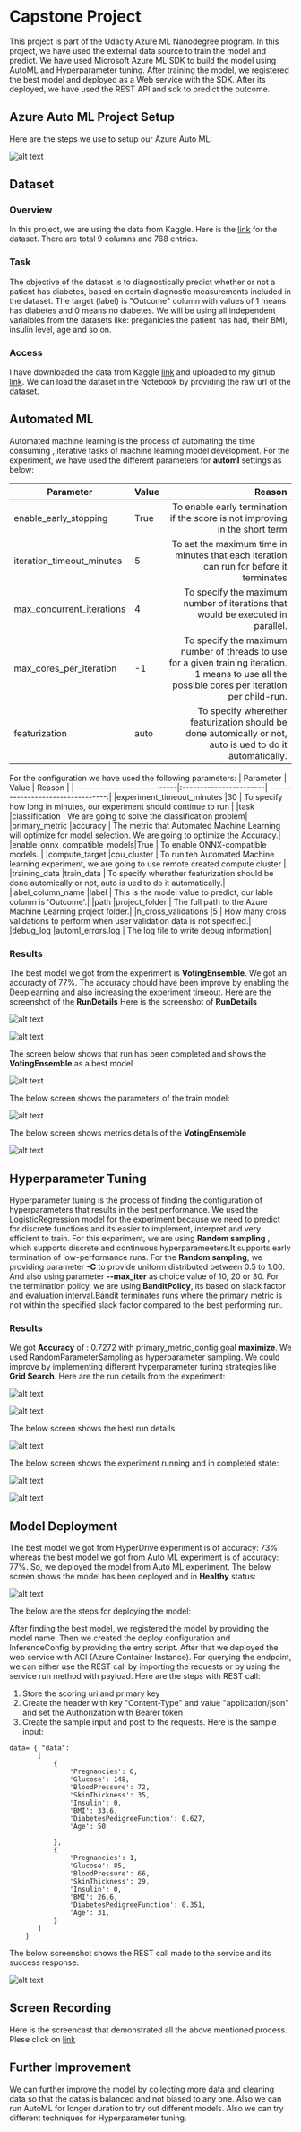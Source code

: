 # Capstone Project

This project is part of the Udacity Azure ML Nanodegree program. In this project, we have used the external data source to train the model and predict. We have used Microsoft Azure ML SDK to build the model using AutoML and Hyperparameter tuning. After training the model, we registered the best model and deployed as a Web service with the SDK. After its deployed, we have used the REST API and sdk to predict the outcome.

## Azure Auto ML Project Setup
Here are the steps we use to setup our Azure Auto ML:

![alt text](https://github.com/purunep/Capstoneproject/blob/main/project/images/steps.png)


## Dataset

### Overview
In this project, we are using the data from Kaggle. Here is the [link](https://www.kaggle.com/uciml/pima-indians-diabetes-database?select=diabetes.csv) for the dataset.
There are total 9 columns and 768 entries. 

### Task
The objective of the dataset is to diagnostically predict whether or not a patient has diabetes, based on certain diagnostic measurements included in the dataset.
The target (label) is "Outcome" column with values of 1 means has diabetes and 0 means no diabetes. We will be using all independent varialbles from the datasets like: preganicies
the patient has had, their BMI, insulin level, age and so on.

### Access
I have downloaded the data from Kaggle [link](https://www.kaggle.com/uciml/pima-indians-diabetes-database?select=diabetes.csv) and uploaded to my github [link](https://raw.githubusercontent.com/purunep/Capstoneproject/main/project/data/diabetes.csv). We can load the dataset in the Notebook by providing the raw url of the dataset.

## Automated ML
Automated machine learning is the process of automating the time consuming , iterative tasks of machine learning model development.
For the experiment, we have used the different parameters for  **automl** settings as below:

| Parameter                   | Value                  | Reason                                                                                 |
| ----------------------------|:-----------------------|                                                      ---------------------------------:|
|enable_early_stopping        |True                    | To enable early termination if the score is not improving in the short term            |
|iteration_timeout_minutes    |5                       | To set the maximum time in minutes that each iteration can run for before it terminates| 
|max_concurrent_iterations    |4                       | To specify the maximum number of iterations that would be executed in parallel. | 
|max_cores_per_iteration      |-1                      | To specify the maximum number of threads to use for a given training iteration. -1 means to use all the possible cores per iteration per child-run.      | 
|featurization                |auto                    | To specify wherether featurization should be done automically or not, auto is ued to do it automatically.| 

For the configuration we have used the following parameters: 
| Parameter                   | Value                  | Reason                                                                                 |
| ----------------------------|:-----------------------|                                                      ---------------------------------:|
|experiment_timeout_minutes   |30                    | To specify how long in minutes, our experiment should continue to run         |
|task                         |classification                     | We are going to solve the classification problem| 
|primary_metric               |accuracy                       | The metric that Automated Machine Learning will optimize for model selection. We are going to optimize the Accuracy.| 
|enable_onnx_compatible_models|True                    | To enable ONNX-compatible models.      | 
|compute_target               |cpu_cluster                    | To run teh Automated Machine learning experiment, we are going to use remote created compute cluster | 
|training_data                |train_data                    | To specify wherether featurization should be done automically or not, auto is ued to do it automatically.| 
|label_column_name            |label                    | This is the model value to predict, our lable column is 'Outcome'.| 
|path                         |project_folder                    | The full path to the Azure Machine Learning project folder.| 
|n_cross_validations          |5                    | How many cross validations to perform when user validation data is not specified.| 
|debug_log                    |automl_errors.log                    | The log file to write debug information| 



### Results
The best model we got from the experiment is **VotingEnsemble**. We got an accuracty of 77%. The accuracy chould have been improve by enabling the Deeplearning and 
also increasing the experiment timeout. Here are the screenshot of the **RunDetails**
Here is the screenshot of **RunDetails**

![alt text](https://github.com/purunep/Capstoneproject/blob/main/project/images/automl_rundetails.png)

![alt text](https://github.com/purunep/Capstoneproject/blob/main/project/images/automl_rundetails_2.png)

The screen below shows that run has been completed and shows the **VotingEnsemble** as a best model

![alt text](https://github.com/purunep/Capstoneproject/blob/main/project/images/automl_run.png)

The below screen shows the parameters of the train model:

![alt text](https://github.com/purunep/Capstoneproject/blob/main/project/images/automl_runsettings.png)

The below screen shows metrics details of the **VotingEnsemble**

![alt text](https://github.com/purunep/Capstoneproject/blob/main/project/images/automl_metrics.png)


## Hyperparameter Tuning
Hyperparameter tuning is the process of finding the configuration of hyperparameters that results in the best performance. We used the LogisticRegression model for the experiment because we need to predict for discrete functions and its easier to implement, interpret and very efficient to train.
For this experiment, we are using **Random sampling** , which supports discrete and continuous hyperparameeters.It supports early termination of low-performance runs.
For the **Random sampling**, we providing parameter **-C** to provide uniform distributed between 0.5 to 1.00. And also using parameter **--max_iter** as choice value of 10, 20 or 30.
For the termination policy, we are using **BanditPolicy**, its based on slack factor and evaluation interval.Bandit terminates runs where the primary metric is not within the 
specified slack factor compared to the best performing run.


### Results
We got **Accuracy** of : 0.7272 with primary_metric_config goal **maximize**. We used RandomParameterSampling as hyperparameter sampling.
We could improve by implementing different hyperparameter tuning strategies like **Grid Search**.
Here are the run details from the experiment: 

![alt text](https://github.com/purunep/Capstoneproject/blob/main/project/images/hyperdrive_rundetails1.png)

![alt text](https://github.com/purunep/Capstoneproject/blob/main/project/images/hyperdrive_rundetails2.png)

The below screen shows the best run details:

![alt text](https://github.com/purunep/Capstoneproject/blob/main/project/images/hyperdrive_parameters.png)

The below screen shows the experiment running and in completed state:


![alt text](https://github.com/purunep/Capstoneproject/blob/main/project/images/hyperdrive_running.png)


![alt text](https://github.com/purunep/Capstoneproject/blob/main/project/images/hyper_run_completed.png)

## Model Deployment
The best model we got from HyperDrive experiment is of accuracy: 73% whereas the best model we got from Auto ML experiment is of accuracy: 77%.
So, we deployed the model from Auto ML experiment. 
The below screen shows the model has been deployed and in **Healthy** status:

![alt text](https://github.com/purunep/Capstoneproject/blob/main/project/images/automl_service.png)

The below are the steps for deploying the model:

After finding the best model, we registered the model by providing the model name. Then we created the deploy configuration and InferenceConfig by providing the
entry script. After that we deployed the web service with ACI (Azure Container Instance).
For querying the endpoint, we can either use the REST call by importing the requests or by using the service run method with payload.
Here are the steps with REST call:
1. Store the scoring uri and primary key
2. Create the header with key "Content-Type" and value "application/json" and set the Authorization with Bearer token
3. Create the sample input and post to the requests.
Here is the sample input:
```
data= { "data":
       [
           {
               'Pregnancies': 6,
               'Glucose': 148,
               'BloodPressure': 72,
               'SkinThickness': 35,
               'Insulin': 0,
               'BMI': 33.6,
               'DiabetesPedigreeFunction': 0.627,
               'Age': 50
               
           },
           {
               'Pregnancies': 1,
               'Glucose': 85,
               'BloodPressure': 66,
               'SkinThickness': 29,
               'Insulin': 0,
               'BMI': 26.6,
               'DiabetesPedigreeFunction': 0.351,
               'Age': 31,  
           }
       ]
    }
```

The below screenshot shows the REST call made to the service and its success response:

![alt text](https://github.com/purunep/Capstoneproject/blob/main/project/images/restcall.png)

## Screen Recording
Here is the screencast that demonstrated all the above mentioned process. Plese click on 
[link](https://www.youtube.com/watch?v=V6PheIS5TfA&feature=youtu.be)

## Further Improvement
We can further improve the model by collecting more data and cleaning data so that the datas is balanced and not biased to any one. Also we can run AutoML for longer duration to try out different models. Also we can try different techniques for Hyperparameter tuning.
